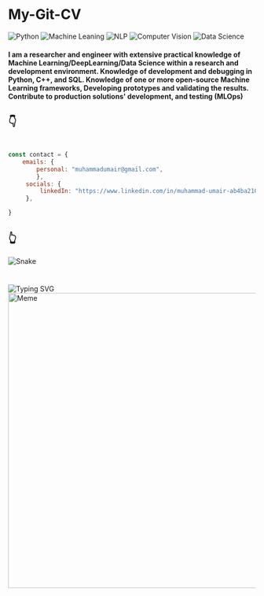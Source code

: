 # My-Git-CV 
![Python](https://img.shields.io/badge/python-3670A0?style=for-the-badge&logo=python&logoColor=ffdd54) 
![Machine Leaning](https://img.shields.io/badge/Machine-Learning-brightgreen)
![NLP](https://img.shields.io/badge/NLP-Natural%20Language%20Processing-brightgreen)
![Computer Vision](https://img.shields.io/badge/Computer-Vision-yellowgreen)
![Data Science](https://img.shields.io/badge/Data-Science-brightgreen)
 
<h4>I am a researcher and engineer with extensive practical knowledge of Machine Learning/DeepLearning/Data Science within a research and development environment.
Knowledge of development and debugging in Python, C++, and SQL. Knowledge of one or more open-source Machine Learning frameworks, Developing prototypes and validating the results. Contribute to production solutions' development, and testing (MLOps) </h4>
 

## 👇

#

```javascript
const contact = {
    emails: {
        personal: "muhammadumair@gmail.com",
        },
     socials: {
         linkedIn: "https://www.linkedin.com/in/muhammad-umair-ab4ba2107/",
     },

}
```
## 👆

![Snake](https://github.com/scxipted/scxipted/blob/output/github-contribution-grid-snake.svg)

#

![Typing SVG](https://readme-typing-svg.herokuapp.com?font=Ubuntu&size=25&color=33B9E6&width=500&lines=Check+out+this+meme+while+you're+here%3A)
<img src='https://random-memer.herokuapp.com/' title="Meme" width="600" height="600">
